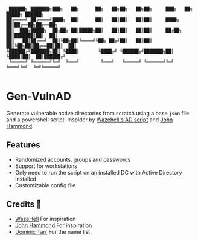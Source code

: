 ```shell

 ██████╗ ███████╗███╗   ██╗      ██╗   ██╗██╗   ██╗██╗     ███╗   ██╗ █████╗ ██████╗ 
██╔════╝ ██╔════╝████╗  ██║      ██║   ██║██║   ██║██║     ████╗  ██║██╔══██╗██╔══██╗
██║  ███╗█████╗  ██╔██╗ ██║█████╗██║   ██║██║   ██║██║     ██╔██╗ ██║███████║██║  ██║
██║   ██║██╔══╝  ██║╚██╗██║╚════╝╚██╗ ██╔╝██║   ██║██║     ██║╚██╗██║██╔══██║██║  ██║
╚██████╔╝███████╗██║ ╚████║       ╚████╔╝ ╚██████╔╝███████╗██║ ╚████║██║  ██║██████╔╝
 ╚═════╝ ╚══════╝╚═╝  ╚═══╝        ╚═══╝   ╚═════╝ ╚══════╝╚═╝  ╚═══╝╚═╝  ╚═╝╚═════╝ 
                                                                                     
```
# Gen-VulnAD

Generate vulnerable active directories from scratch using a base `json` file and a powershell script. Inspider by [Wazehell's AD script](https://github.com/WazeHell/vulnerable-AD) and [John Hammond](https://github.com/JohnHammond).  

## Features
* Randomized accounts, groups and passwords
* Support for workstations
* Only need to run the script on an installed DC with Active Directory installed
* Customizable config file


## Credits :yellow_heart:
* [WazeHell](https://github.com/WazeHell/) For inspiration
* [John Hammond](https://github.com/JohnHammond) For inspiration
* [Dominic Tarr](https://github.com/dominictarr) For the name list